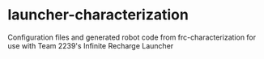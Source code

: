 # launcher-characterization
Configuration files and generated robot code from frc-characterization for use with Team 2239's Infinite Recharge Launcher
